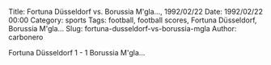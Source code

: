 Title: Fortuna Düsseldorf vs. Borussia M'gla…, 1992/02/22
Date: 1992/02/22 00:00
Category: sports
Tags: football, football scores, Fortuna Düsseldorf, Borussia M'gla…
Slug: fortuna-dusseldorf-vs-borussia-mgla
Author: carbonero


Fortuna Düsseldorf 1 - 1 Borussia M'gla…
